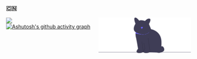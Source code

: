 ### :cn:
<img align="left" width=30% src="https://github-readme-stats.vercel.app/api?username=zhounie&show_icons=true" />
<img align="right" alt='programmer' width=50% src="./undraw_cat_re_gkh9.svg" />

[![Ashutosh's github activity graph](https://activity-graph.herokuapp.com/graph?username=zhounie&bg_color=ffffff&color=52b983&line=52b983&point=55b983&area=true&hide_border=true)](https://github.com/ashutosh00710/github-readme-activity-graph)

